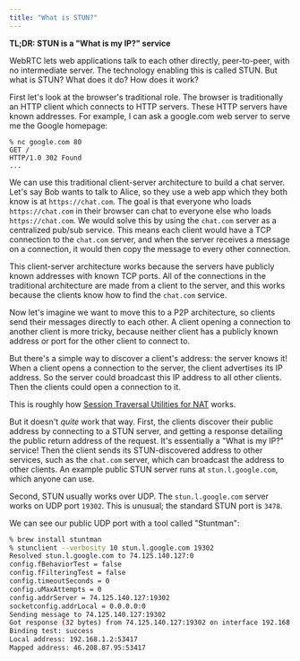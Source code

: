 ```yaml
---
title: "What is STUN?"
---
```


**TL;DR: STUN is a "What is my IP?" service**

WebRTC lets web applications talk to each other directly, peer-to-peer, with no intermediate server. The technology enabling this is called STUN. But what is STUN? What does it do? How does it work?

First let's look at the browser's traditional role. The browser is traditionally an HTTP client which connects to HTTP servers. These HTTP servers have known addresses. For example, I can ask a google.com web server to serve me the Google homepage:

```
% nc google.com 80
GET /
HTTP/1.0 302 Found
...
```

We can use this traditional client-server architecture to build a chat server. Let's say Bob wants to talk to Alice, so they use a web app which they both know is at `https://chat.com`. The goal is that everyone who loads `https://chat.com` in their browser can chat to everyone else who loads `https://chat.com`. We would solve this by using the `chat.com` server as a centralized pub/sub service. This means each client would have a TCP connection to the `chat.com` server, and when the server receives a message on a connection, it would then copy the message to every other connection.

This client-server architecture works because the servers have publicly known addresses with known TCP ports. All of the connections in the traditional architecture are made from a client to the server, and this works because the clients know how to find the `chat.com` service.

Now let's imagine we want to move this to a P2P architecture, so clients send their messages directly to each other. A client opening a connection to another client is more tricky, because neither client has a publicly known address or port for the other client to connect to.

But there's a simple way to discover a client's address: the server knows it! When a client opens a connection to the server, the client advertises its IP address. So the server could broadcast this IP address to all other clients. Then the clients could open a connection to it.

This is roughly how [Session Traversal Utilities for NAT](https://tools.ietf.org/html/rfc5389) works.

But it doesn't _quite_ work that way. First, the clients discover their public address by connecting to a STUN server, and getting a response detailing the public return address of the request. It's essentially a "What is my IP?" service! Then the client sends its STUN-discovered address to other services, such as the `chat.com` server, which can broadcast the address to other clients. An example public STUN server runs at `stun.l.google.com`, which anyone can use.

Second, STUN usually works over UDP. The `stun.l.google.com` server works on UDP port `19302`. This is unusual; the standard STUN port is `3478`.

We can see our public UDP port with a tool called "Stuntman":

```bash
% brew install stuntman
% stunclient --verbosity 10 stun.l.google.com 19302
Resolved stun.l.google.com to 74.125.140.127:0
config.fBehaviorTest = false
config.fFilteringTest = false
config.timeoutSeconds = 0
config.uMaxAttempts = 0
config.addrServer = 74.125.140.127:19302
socketconfig.addrLocal = 0.0.0.0:0
Sending message to 74.125.140.127:19302
Got response (32 bytes) from 74.125.140.127:19302 on interface 192.168.1.2:53417
Binding test: success
Local address: 192.168.1.2:53417
Mapped address: 46.208.87.95:53417
```
